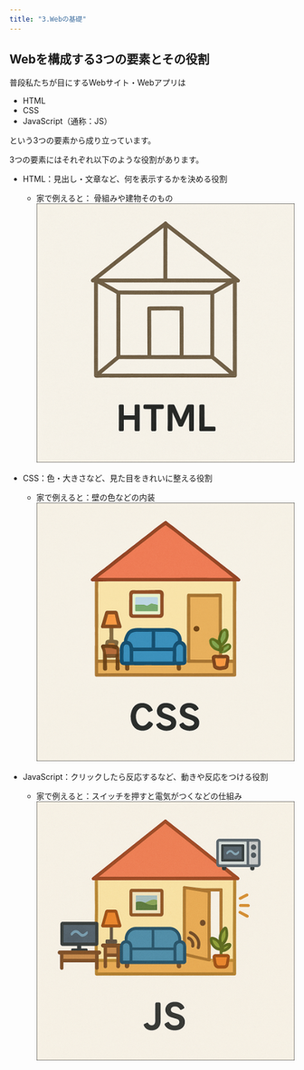 ```yaml
---
title: "3.Webの基礎"
---
```


## Webを構成する3つの要素とその役割

普段私たちが目にするWebサイト・Webアプリは

- HTML
- CSS
- JavaScript（通称：JS）

という3つの要素から成り立っています。

3つの要素にはそれぞれ以下のような役割があります。

- HTML：見出し・文章など、何を表示するかを決める役割
  - 家で例えると： 骨組みや建物そのもの
![](/images/nagoya2025/web-intro-html.png)

- CSS：色・大きさなど、見た目をきれいに整える役割
  - 家で例えると：壁の色などの内装
![](/images/nagoya2025/web-intro-css.png)

- JavaScript：クリックしたら反応するなど、動きや反応をつける役割
  - 家で例えると：スイッチを押すと電気がつくなどの仕組み
![](/images/nagoya2025/web-intro-js.png)
